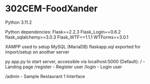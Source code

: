 # 302CEM-FoodXander

Python 3.11.2

Python dependencies:
Flask==2.2.3
Flask_Login==0.6.2
flask_sqlalchemy==3.0.3
Flask_WTF==1.1.1
WTForms==3.0.1

XAMPP used to setup MySQL (MariaDB)
flaskapp.sql exported for import/setup on another server

py app.py to start server, accessible via localhost:5000 (Default):
/         - Landing page
/register - Register user
/login    - Login user


/admin    - Sample Restaurant 1 Interface
